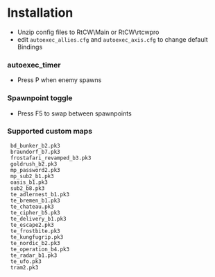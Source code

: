 # Installation
- Unzip config files to RtCW\Main or RtCW\rtcwpro 
- edit `autoexec_allies.cfg` and `autoexec_axis.cfg` to change default Bindings

### autoexec_timer
- Press P when enemy spawns

### Spawnpoint toggle
- Press F5 to swap between spawnpoints

### Supported custom maps
     bd_bunker_b2.pk3
     braundorf_b7.pk3
     frostafari_revamped_b3.pk3
     goldrush_b2.pk3
     mp_password2.pk3
     mp_sub2_b1.pk3
     oasis_b1.pk3
     sub2_b8.pk3
     te_adlernest_b1.pk3
     te_bremen_b1.pk3
     te_chateau.pk3
     te_cipher_b5.pk3
     te_delivery_b1.pk3
     te_escape2.pk3
     te_frostbite.pk3
     te_kungfugrip.pk3
     te_nordic_b2.pk3
     te_operation_b4.pk3
     te_radar_b1.pk3
     te_ufo.pk3
     tram2.pk3
